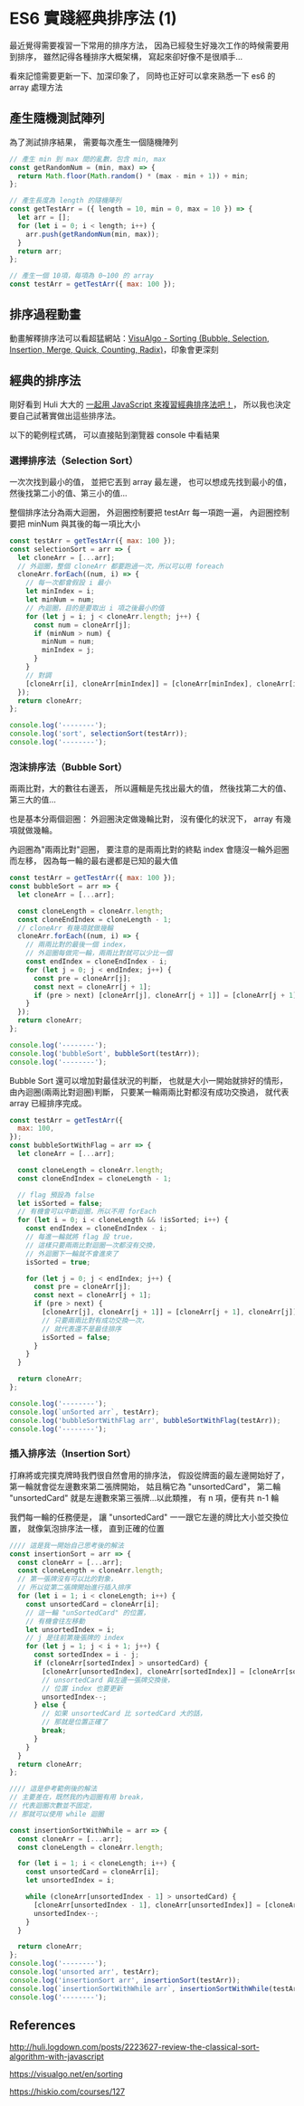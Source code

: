 # ES6 實踐經典排序法 (1)

最近覺得需要複習一下常用的排序方法，
因為已經發生好幾次工作的時候需要用到排序，
雖然記得各種排序大概架構，
寫起來卻好像不是很順手...

看來記憶需要更新一下、加深印象了，
同時也正好可以拿來熟悉一下 es6 的 array 處理方法

## 產生隨機測試陣列

為了測試排序結果，
需要每次產生一個隨機陣列

```javascript
// 產生 min 到 max 間的亂數，包含 min, max
const getRandomNum = (min, max) => {
  return Math.floor(Math.random() * (max - min + 1)) + min;
};

// 產生長度為 length 的隨機陣列
const getTestArr = ({ length = 10, min = 0, max = 10 }) => {
  let arr = [];
  for (let i = 0; i < length; i++) {
    arr.push(getRandomNum(min, max));
  }
  return arr;
};

// 產生一個 10項，每項為 0~100 的 array
const testArr = getTestArr({ max: 100 });
```

## 排序過程動畫

動畫解釋排序法可以看超猛網站：[VisuAlgo - Sorting (Bubble, Selection, Insertion, Merge, Quick, Counting, Radix)](https://visualgo.net/en/sorting)，印象會更深刻

## 經典的排序法

剛好看到 Huli 大大的 [一起用 JavaScript 來複習經典排序法吧！](http://huli.logdown.com/posts/2223627-review-the-classical-sort-algorithm-with-javascript)，
所以我也決定要自己試著實做出這些排序法。

以下的範例程式碼，
可以直接貼到瀏覽器 console 中看結果

### 選擇排序法（Selection Sort）

一次次找到最小的值，
並把它丟到 array 最左邊，
也可以想成先找到最小的值，
然後找第二小的值、第三小的值...

整個排序法分為兩大迴圈，
外迴圈控制要把 testArr 每一項跑一遍，
內迴圈控制要把 minNum 與其後的每一項比大小

```javascript
const testArr = getTestArr({ max: 100 });
const selectionSort = arr => {
  let cloneArr = [...arr];
  // 外迴圈，整個 cloneArr 都要跑過一次，所以可以用 foreach
  cloneArr.forEach((num, i) => {
    // 每一次都會假設 i 最小
    let minIndex = i;
    let minNum = num;
    // 內迴圈，目的是要取出 i 項之後最小的值
    for (let j = i; j < cloneArr.length; j++) {
      const num = cloneArr[j];
      if (minNum > num) {
        minNum = num;
        minIndex = j;
      }
    }
    // 對調
    [cloneArr[i], cloneArr[minIndex]] = [cloneArr[minIndex], cloneArr[i]];
  });
  return cloneArr;
};

console.log('--------');
console.log('sort', selectionSort(testArr));
console.log('--------');

```

### 泡沫排序法（Bubble Sort）

兩兩比對，大的數往右邊丟，
所以邏輯是先找出最大的值，
然後找第二大的值、第三大的值...

也是基本分兩個迴圈：
外迴圈決定做幾輪比對，
沒有優化的狀況下，
array 有幾項就做幾輪。

內迴圈為"兩兩比對"迴圈，
要注意的是兩兩比對的終點 index 會隨沒一輪外迴圈而左移，
因為每一輪的最右邊都是已知的最大值

```javascript
const testArr = getTestArr({ max: 100 });
const bubbleSort = arr => {
  let cloneArr = [...arr];

  const cloneLength = cloneArr.length;
  const cloneEndIndex = cloneLength - 1;
  // cloneArr 有幾項就做幾輪
  cloneArr.forEach((num, i) => {
    // 兩兩比對的最後一個 index，
    // 外迴圈每做完一輪，兩兩比對就可以少比一個
    const endIndex = cloneEndIndex - i;
    for (let j = 0; j < endIndex; j++) {
      const pre = cloneArr[j];
      const next = cloneArr[j + 1];
      if (pre > next) [cloneArr[j], cloneArr[j + 1]] = [cloneArr[j + 1], cloneArr[j]];
    }
  });
  return cloneArr;
};

console.log('--------');
console.log('bubbleSort', bubbleSort(testArr));
console.log('--------');
```

Bubble Sort 還可以增加對最佳狀況的判斷，
也就是大小一開始就排好的情形，
由內迴圈(兩兩比對迴圈)判斷，
只要某一輪兩兩比對都沒有成功交換過，
就代表 array 已經排序完成。

```javascript
const testArr = getTestArr({
  max: 100,
});
const bubbleSortWithFlag = arr => {
  let cloneArr = [...arr];

  const cloneLength = cloneArr.length;
  const cloneEndIndex = cloneLength - 1;

  // flag 預設為 false
  let isSorted = false;
  // 有機會可以中斷迴圈，所以不用 forEach
  for (let i = 0; i < cloneLength && !isSorted; i++) {
    const endIndex = cloneEndIndex - i;
    // 每進一輪就將 flag 設 true，
    // 這樣只要兩兩比對迴圈一次都沒有交換，
    // 外迴圈下一輪就不會進來了
    isSorted = true;

    for (let j = 0; j < endIndex; j++) {
      const pre = cloneArr[j];
      const next = cloneArr[j + 1];
      if (pre > next) {
        [cloneArr[j], cloneArr[j + 1]] = [cloneArr[j + 1], cloneArr[j]];
        // 只要兩兩比對有成功交換一次，
        // 就代表還不是最佳排序
        isSorted = false;
      }
    }
  }

  return cloneArr;
};

console.log('--------');
console.log(`unSorted arr`, testArr);
console.log('bubbleSortWithFlag arr', bubbleSortWithFlag(testArr));
console.log('--------');
```

### 插入排序法（Insertion Sort）

打麻將或完撲克牌時我們很自然會用的排序法，
假設從牌面的最左邊開始好了，
第一輪就會從左邊數來第二張牌開始，
姑且稱它為 "unsortedCard"，
第二輪 "unsortedCard" 就是左邊數來第三張牌...以此類推，
有 n 項，便有共 n-1 輪

我們每一輪的任務便是，
讓 "unsortedCard" 一一跟它左邊的牌比大小並交換位置，
就像氣泡排序法一樣，
直到正確的位置

```javascript
//// 這是我一開始自己思考後的解法
const insertionSort = arr => {
  const cloneArr = [...arr];
  const cloneLength = cloneArr.length;
  // 第一張牌沒有可以比的對象，
  // 所以從第二張牌開始進行插入排序
  for (let i = 1; i < cloneLength; i++) {
    const unsortedCard = cloneArr[i];
    // 這一輪 "unSortedCard" 的位置，
    // 有機會往左移動
    let unsortedIndex = i;
    // j 是往前第幾張牌的 index
    for (let j = 1; j < i + 1; j++) {
      const sortedIndex = i - j;
      if (cloneArr[sortedIndex] > unsortedCard) {
        [cloneArr[unsortedIndex], cloneArr[sortedIndex]] = [cloneArr[sortedIndex], cloneArr[unsortedIndex]];
        // unsortedCard 與左邊一張牌交換後，
        // 位置 index 也要更新
        unsortedIndex--;
      } else {
        // 如果 unsortedCard 比 sortedCard 大的話，
        // 那就是位置正確了
        break;
      }
    }
  }
  return cloneArr;
};

//// 這是參考範例後的解法
// 主要差在，既然我的內迴圈有用 break，
// 代表迴圈次數並不固定，
// 那就可以使用 while 迴圈

const insertionSortWithWhile = arr => {
  const cloneArr = [...arr];
  const cloneLength = cloneArr.length;

  for (let i = 1; i < cloneLength; i++) {
    const unsortedCard = cloneArr[i];
    let unsortedIndex = i;

    while (cloneArr[unsortedIndex - 1] > unsortedCard) {
      [cloneArr[unsortedIndex - 1], cloneArr[unsortedIndex]] = [cloneArr[unsortedIndex], cloneArr[unsortedIndex - 1]];
      unsortedIndex--;
    }
  }

  return cloneArr;
};
console.log('--------');
console.log('unsorted arr', testArr);
console.log('insertionSort arr', insertionSort(testArr));
console.log(`insertionSortWithWhile arr`, insertionSortWithWhile(testArr));
console.log('--------');
```

## References

http://huli.logdown.com/posts/2223627-review-the-classical-sort-algorithm-with-javascript

https://visualgo.net/en/sorting

https://hiskio.com/courses/127